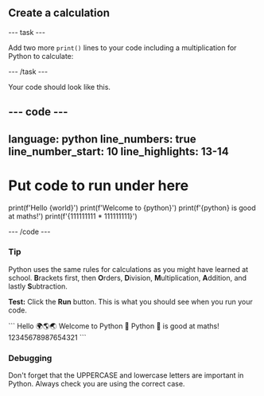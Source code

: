 <h2 class="c-project-heading--task">Create a calculation</h2>

--- task ---

Add two more `print()` lines to your code including a multiplication for Python to calculate:

--- /task ---

Your code should look like this.

--- code ---
---
language: python
line_numbers: true
line_number_start: 10
line_highlights: 13-14
---
# Put code to run under here
print(f'Hello {world}')
print(f'Welcome to {python}')
print(f'{python} is good at maths!')
print(f'{111111111 * 111111111}')

--- /code ---



<div class="c-project-callout c-project-callout--tip">

### Tip

Python uses the same rules for calculations as you might have learned at school. **B**rackets first, then **O**rders, **D**ivision, **M**ultiplication, **A**ddition, and lastly **S**ubtraction.

</div>

**Test:** Click the **Run** button.
This is what you should see when you run your code.

<div class="c-project-output">
```
Hello 🌍🌎🌏
Welcome to Python 🐍
Python 🐍 is good at maths!
12345678987654321
```
</div>

<div class="c-project-callout c-project-callout--debug">

### Debugging

Don't forget that the UPPERCASE and lowercase letters are important in Python. Always check you are using the correct case.

</div>
